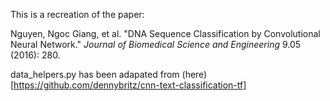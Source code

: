 This is a recreation of the paper:

Nguyen, Ngoc Giang, et al. "DNA Sequence Classification by Convolutional Neural Network." *Journal of Biomedical Science and Engineering* 9.05 (2016): 280.

data_helpers.py has been adapated from (here)[https://github.com/dennybritz/cnn-text-classification-tf]

